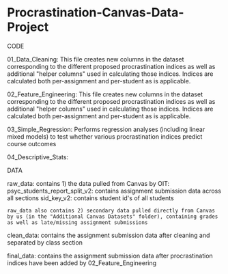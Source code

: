 # Procrastination-Canvas-Data-Project
 
CODE

01_Data_Cleaning: This file creates new columns in the dataset corresponding to the different proposed procrastination indices as well as additional "helper columns" used in calculating those indices. Indices are calculated both per-assignment and per-student as is applicable.

02_Feature_Engineering: This file creates new columns in the dataset corresponding to the different proposed procrastination indices as well as additional "helper columns" used in calculating those indices. Indices are calculated both per-assignment and per-student as is applicable.

03_Simple_Regression: Performs regression analyses (including linear mixed models) to test whether various procrastination indices predict course outcomes 


04_Descriptive_Stats: 



DATA

raw_data: contains 1) the data pulled from Canvas by OIT:
		psyc_students_report_split_v2: contains assignment submission data across all sections
		sid_key_v2: contains student id's of all students

	raw_data also contains 2) secondary data pulled directly from Canvas by us (in the "Additional Canvas Datasets" folder), containing grades as well as late/missing assignment submissions

clean_data: contains the assignment submission data after cleaning and separated by class section

final_data: contains the assignment submission data after procrastination indices have been added by 02_Feature_Engineering

